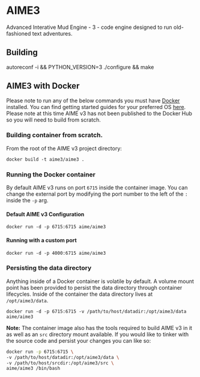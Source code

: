 # AIME3
Advanced Interative Mud Engine - 3 - code engine designed to run old-fashioned text adventures.

## Building
autoreconf -i && PYTHON_VERSION=3 ./configure && make

## AIME3 with Docker
Please note to run any of the below commands you must have [Docker](https://www.docker.com) installed. You can find getting started guides for your preferred OS [here](https://docs.docker.com/get-started/).  Please note at this time AIME v3 has not been published to the Docker Hub so you will need to build from scratch.

### Building container from scratch.

From the root of the AIME v3 project directory:

`docker build -t aime3/aime3 .`

### Running the Docker container
By default AIME v3 runs on port `6715` inside the container image.  You can change the external port by modifying the port number to the left of the `:` inside the `-p` arg.

#### Default AIME v3 Configuration
`docker run -d -p 6715:6715 aime/aime3`

#### Running with a custom port
`docker run -d -p 4000:6715 aime/aime3`

### Persisting the data directory
Anything inside of a Docker container is volatile by default.  A volume mount point has been provided to persist the data directory through container lifecycles. Inside of the container the data directory lives at `/opt/aime3/data`.

`docker run -d -p 6715:6715 -v /path/to/host/datadir:/opt/aime3/data aime/aime3`

**Note:** The container image also has the tools required to build AIME v3 in it as well as an `src` directory mount available.  If you would like to tinker with the source code and persist your changes you can like so:

```bash
docker run -p 6715:6715 \
-v /path/to/host/datadir:/opt/aime3/data \
-v /path/to/host/srcdir:/opt/aime3/src \
aime/aime3 /bin/bash
```

